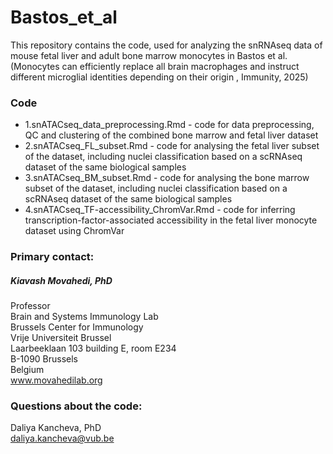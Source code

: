 # Bastos_et_al

This repository contains the code, used for analyzing the snRNAseq data of mouse fetal liver and adult bone marrow monocytes in Bastos et al. (Monocytes can efficiently replace all brain macrophages and instruct different microglial identities depending on their origin , Immunity, 2025)

### Code
  - 1.snATACseq_data_preprocessing.Rmd - code for data preprocessing, QC and clustering of the combined bone marrow and fetal liver dataset
  - 2.snATACseq_FL_subset.Rmd - code for analysing the fetal liver subset of the dataset, including nuclei classification based on a scRNAseq dataset of the same biological samples
  - 3.snATACseq_BM_subset.Rmd - code for analysing the bone marrow subset of the dataset, including nuclei classification based on a scRNAseq dataset of the same biological samples
  - 4.snATACseq_TF-accessibility_ChromVar.Rmd - code for inferring transcription-factor-associated accessibility in the fetal liver monocyte dataset using ChromVar

### Primary contact:
##### Kiavash Movahedi, PhD
Professor\
Brain and Systems Immunology Lab\
Brussels Center for Immunology\
Vrije Universiteit Brussel\
Laarbeeklaan 103 building E, room E234\
B-1090 Brussels\
Belgium\
www.movahedilab.org

### Questions about the code:
Daliya Kancheva, PhD\
daliya.kancheva@vub.be


